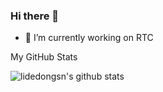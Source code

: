 ### Hi there 👋

<!--
**lidedongsn/lidedongsn** is a ✨ _special_ ✨ repository because its `README.md` (this file) appears on your GitHub profile.

Here are some ideas to get you started:

- 🔭 I’m currently working on ...
- 🌱 I’m currently learning ...
- 👯 I’m looking to collaborate on ...
- 🤔 I’m looking for help with ...
- 💬 Ask me about ...
- 📫 How to reach me: ...
- 😄 Pronouns: ...
- ⚡ Fun fact: ...
-->
- 🔭 I’m currently working on RTC

<summary>My GitHub Stats</summary>

![lidedongsn's github stats](https://github-readme-stats.vercel.app/api?username=lidedongsn&theme=vue&show_icons=true)

</details>
